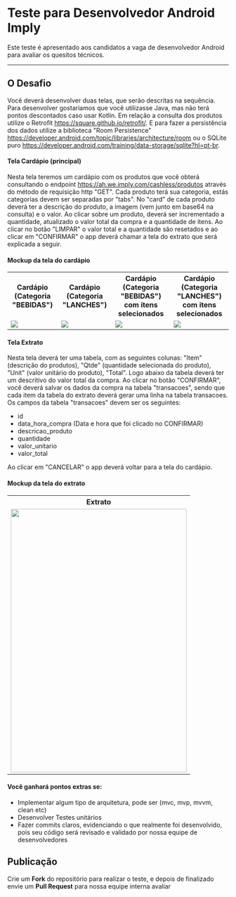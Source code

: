 # Teste para Desenvolvedor Android Imply

Este teste é apresentado aos candidatos a vaga de desenvolvedor Android para avaliar os quesitos técnicos.

---

## O Desafio

Você deverá desenvolver duas telas, que serão descritas na sequência. Para desenvolver gostariamos que você utilizasse Java, mas não terá pontos descontados caso usar Kotlin. Em relação a consulta dos produtos utilize o Retrofit https://square.github.io/retrofit/. E para fazer a persistência dos dados utilize a biblioteca "Room Persistence" https://developer.android.com/topic/libraries/architecture/room ou o SQLite puro https://developer.android.com/training/data-storage/sqlite?hl=pt-br.

#### <i class="icon-folder-open"></i> Tela Cardápio (principal)

Nesta tela teremos um cardápio com os produtos que você obterá consultando o endpoint https://ah.we.imply.com/cashless/produtos através do método de requisição http "GET". Cada produto terá sua categoria, estás categorias devem ser separadas por "tabs". No "card" de cada produto deverá ter a descrição do produto, a imagem (vem junto em base64 na consulta) e o valor. Ao clicar sobre um produto, deverá ser incrementado a quantidade, atualizado o valor total da compra e a quantidade de itens. Ao clicar no botão "LIMPAR" o valor total e a quantidade são resetados e ao clicar em "CONFIRMAR" o app deverá chamar a tela do extrato que será explicada a seguir.

#### <i class="icon-file"></i> Mockup da tela do cardápio

<table>
<tbody>
<tr>
  <th>Cardápio (Categoria "BEBIDAS")</th>
  <th>Cardápio (Categoria "LANCHES")</th>
  <th>Cardápio (Categoria "BEBIDAS") com itens selecionados</th>
  <th>Cardápio (Categoria "LANCHES") com itens selecionados</th>
</tr>
<tr>
  <td><img src="https://github.com/ped-imply/teste-desenvolvedor-android/blob/master/imagens/cardapio01.png?raw=true" ></td>
  <td><img src="https://github.com/ped-imply/teste-desenvolvedor-android/blob/master/imagens/cardapio02.png?raw=true"></td>
  <td><img src="https://github.com/ped-imply/teste-desenvolvedor-android/blob/master/imagens/cardapio03.png?raw=true"></td>
  <td><img src="https://github.com/ped-imply/teste-desenvolvedor-android/blob/master/imagens/cardapio04.png?raw=true"></td>
</tr>
</tbody>
</table>

#### <i class="icon-folder-open"></i> Tela Extrato

Nesta tela deverá ter uma tabela, com as seguintes colunas: "Item" (descrição do produtos), "Qtde" (quantidade selecionada do produto), "Unit" (valor unitário do produto), "Total". Logo abaixo da tabela deverá ter um descritivo do valor total da compra. Ao clicar no botão "CONFIRMAR", você deverá salvar os dados da compra na tabela "transacoes", sendo que cada item da tabela do extrato deverá gerar uma linha na tabela transacoes. Os campos da tabela "transacoes" devem ser os seguintes:

- id
- data_hora_compra (Data e hora que foi clicado no CONFIRMAR)
- descricao_produto
- quantidade
- valor_unitario
- valor_total

Ao clicar em "CANCELAR" o app deverá voltar para a tela do cardápio.

#### <i class="icon-file"></i> Mockup da tela do extrato
<table>
<tbody>
<tr>
  <th>Extrato</th>
</tr>
<tr>
  <td><img src="https://github.com/ped-imply/teste-desenvolvedor-android/blob/master/imagens/extrato.png?raw=true" height="600" width="400" ></td>
</tr>
</tbody>
</table>

#### <i class="icon-folder-open"></i> Você ganhará pontos extras se:

- Implementar algum tipo de arquitetura, pode ser (mvc, mvp, mvvm, clean etc)
- Desenvolver Testes unitários
- Fazer commits claros, evidenciando o que realmente foi desenvolvido, pois seu código será revisado e validado por nossa equipe de desenvolvedores


## Publicação

Crie um **Fork** do repositório para realizar o teste, e depois de finalizado envie um **Pull Request** para nossa equipe interna avaliar
